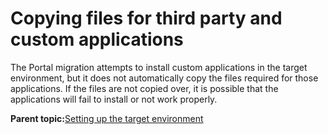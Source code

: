 # Copying files for third party and custom applications 

The Portal migration attempts to install custom applications in the target environment, but it does not automatically copy the files required for those applications. If the files are not copied over, it is possible that the applications will fail to install or not work properly.

**Parent topic:**[Setting up the target environment ](../migrate/setting_up_the_target_environment.md)

